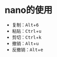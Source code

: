 # nano的使用

- 复制：<kbd>Alt</kbd>+<kbd>6</kbd>
- 粘贴：<kbd>Ctrl</kbd>+<kbd>u</kbd>
- 剪切：<kbd>Ctrl</kbd>+<kbd>k</kbd>
- 撤销：<kbd>Alt</kbd>+<kbd>u</kbd>
- 反撤销：<kbd>Alt</kbd>+<kbd>e</kbd>